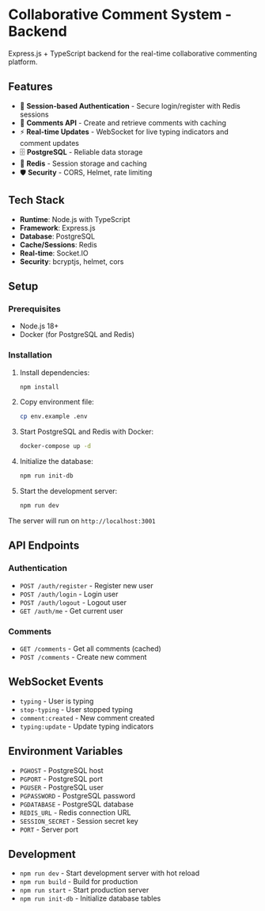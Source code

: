 # Collaborative Comment System - Backend

Express.js + TypeScript backend for the real-time collaborative commenting platform.

## Features

- 🔐 **Session-based Authentication** - Secure login/register with Redis sessions
- 💬 **Comments API** - Create and retrieve comments with caching
- ⚡ **Real-time Updates** - WebSocket for live typing indicators and comment updates
- 🗄️ **PostgreSQL** - Reliable data storage
- 🚀 **Redis** - Session storage and caching
- 🛡️ **Security** - CORS, Helmet, rate limiting

## Tech Stack

- **Runtime**: Node.js with TypeScript
- **Framework**: Express.js
- **Database**: PostgreSQL
- **Cache/Sessions**: Redis
- **Real-time**: Socket.IO
- **Security**: bcryptjs, helmet, cors

## Setup

### Prerequisites

- Node.js 18+
- Docker (for PostgreSQL and Redis)

### Installation

1. Install dependencies:
   ```bash
   npm install
   ```

2. Copy environment file:
   ```bash
   cp env.example .env
   ```

3. Start PostgreSQL and Redis with Docker:
   ```bash
   docker-compose up -d
   ```

4. Initialize the database:
   ```bash
   npm run init-db
   ```

5. Start the development server:
   ```bash
   npm run dev
   ```

The server will run on `http://localhost:3001`

## API Endpoints

### Authentication
- `POST /auth/register` - Register new user
- `POST /auth/login` - Login user
- `POST /auth/logout` - Logout user
- `GET /auth/me` - Get current user

### Comments
- `GET /comments` - Get all comments (cached)
- `POST /comments` - Create new comment

## WebSocket Events

- `typing` - User is typing
- `stop-typing` - User stopped typing
- `comment:created` - New comment created
- `typing:update` - Update typing indicators

## Environment Variables

- `PGHOST` - PostgreSQL host
- `PGPORT` - PostgreSQL port
- `PGUSER` - PostgreSQL user
- `PGPASSWORD` - PostgreSQL password
- `PGDATABASE` - PostgreSQL database
- `REDIS_URL` - Redis connection URL
- `SESSION_SECRET` - Session secret key
- `PORT` - Server port

## Development

- `npm run dev` - Start development server with hot reload
- `npm run build` - Build for production
- `npm run start` - Start production server
- `npm run init-db` - Initialize database tables 